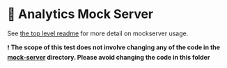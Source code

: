 # 📡  Analytics Mock Server

See [the top level readme](../README.md#--analytics-mock-server) for more detail on mockserver usage.

❗ **The scope of this test does not involve changing any of the code in the [mock-server](./mock-server/) directory. Please avoid changing the code in this folder**
